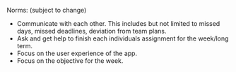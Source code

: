 Norms: (subject to change)

- Communicate with each other. This includes but not limited to missed days, missed deadlines, deviation from team plans.
- Ask and get help to finish each individuals assignment for the week/long term.
- Focus on the user experience of the app.
- Focus on the objective for the week.
